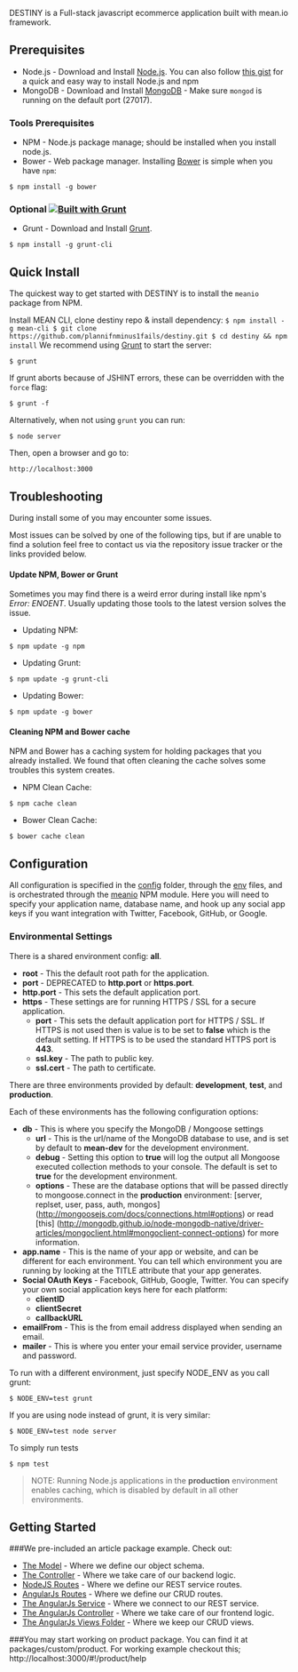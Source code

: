 
DESTINY is a Full-stack javascript ecommerce application built with mean.io framework.

## Prerequisites
* Node.js - Download and Install [Node.js](http://www.nodejs.org/download/). You can also follow [this gist](https://gist.github.com/isaacs/579814) for a quick and easy way to install Node.js and npm
* MongoDB - Download and Install [MongoDB](http://docs.mongodb.org/manual/installation/) - Make sure `mongod` is running on the default port (27017).

### Tools Prerequisites
* NPM - Node.js package manage; should be installed when you install node.js.
* Bower - Web package manager. Installing [Bower](http://bower.io/) is simple when you have `npm`:

```
$ npm install -g bower
```

### Optional [![Built with Grunt](https://cdn.gruntjs.com/builtwith.png)](http://gruntjs.com/)
* Grunt - Download and Install [Grunt](http://gruntjs.com).
```
$ npm install -g grunt-cli
```

## Quick Install
  The quickest way to get started with DESTINY is to install the `meanio` package from NPM.

  Install MEAN CLI, clone destiny repo & install dependency:
    ```
    $ npm install -g mean-cli
    $ git clone https://github.com/plannifnminus1fails/destiny.git
    $ cd destiny && npm install
    ```
  We recommend using [Grunt](https://github.com/gruntjs/grunt-cli) to start the server:

    $ grunt

  If grunt aborts because of JSHINT errors, these can be overridden with the `force` flag:

    $ grunt -f

  Alternatively, when not using `grunt` you can run:

    $ node server

  Then, open a browser and go to:

    http://localhost:3000


## Troubleshooting
During install some of you may encounter some issues.

Most issues can be solved by one of the following tips, but if are unable to find a solution feel free to contact us via the repository issue tracker or the links provided below.

#### Update NPM, Bower or Grunt
Sometimes you may find there is a weird error during install like npm's *Error: ENOENT*. Usually updating those tools to the latest version solves the issue.

* Updating NPM:
```
$ npm update -g npm
```

* Updating Grunt:
```
$ npm update -g grunt-cli
```

* Updating Bower:
```
$ npm update -g bower
```

#### Cleaning NPM and Bower cache
NPM and Bower has a caching system for holding packages that you already installed.
We found that often cleaning the cache solves some troubles this system creates.

* NPM Clean Cache:
```
$ npm cache clean
```

* Bower Clean Cache:
```
$ bower cache clean
```
## Configuration
All configuration is specified in the [config](/config/) folder, through the [env](config/env/) files, and is orchestrated through the [meanio](https://github.com/linnovate/mean-cli) NPM module. Here you will need to specify your application name, database name, and hook up any social app keys if you want integration with Twitter, Facebook, GitHub, or Google.

### Environmental Settings

There is a shared environment config: __all__.
* __root__ - This the default root path for the application.
* __port__ - DEPRECATED to __http.port__ or __https.port__.
* __http.port__ - This sets the default application port.
* __https__ - These settings are for running HTTPS / SSL for a secure application.
  * __port__ - This sets the default application port for HTTPS / SSL. If HTTPS is not used then is value is to be set to __false__ which is the default setting. If HTTPS is to be used the standard HTTPS port is __443__.
  * __ssl.key__ - The path to public key.
  * __ssl.cert__ - The path to certificate.

There are three environments provided by default: __development__, __test__, and __production__.

Each of these environments has the following configuration options:

* __db__ - This is where you specify the MongoDB / Mongoose settings
  * __url__ - This is the url/name of the MongoDB database to use, and is set by default to __mean-dev__ for the development environment.
  * __debug__ - Setting this option to __true__ will log the output all Mongoose executed collection methods to your
console.  The default is set to __true__ for the development environment.
  * __options__ - These are the database options that will be passed directly to mongoose.connect in the __production__ environment: [server, replset, user, pass, auth, mongos] (http://mongoosejs.com/docs/connections.html#options) or read [this] (http://mongodb.github.io/node-mongodb-native/driver-articles/mongoclient.html#mongoclient-connect-options) for more information.
* __app.name__ - This is the name of your app or website, and can be different for each environment. You can tell which environment you are running by looking at the TITLE attribute that your app generates.
* __Social OAuth Keys__ - Facebook, GitHub, Google, Twitter. You can specify your own social application keys here for each platform:
  * __clientID__
  * __clientSecret__
  * __callbackURL__
* __emailFrom__ - This is the from email address displayed when sending an email.
* __mailer__ - This is where you enter your email service provider, username and password.

To run with a different environment, just specify NODE_ENV as you call grunt:

    $ NODE_ENV=test grunt

If you are using node instead of grunt, it is very similar:

    $ NODE_ENV=test node server

To simply run tests

    $ npm test

> NOTE: Running Node.js applications in the __production__ environment enables caching, which is disabled by default in all other environments.

## Getting Started
###We pre-included an article package example. Check out:

  * [The Model](packages/articles/server/models/article.js) - Where we define our object schema.
  * [The Controller](packages/articles/server/controllers/articles.js) - Where we take care of our backend logic.
  * [NodeJS Routes](packages/articles/server/routes/articles.js) - Where we define our REST service routes.
  * [AngularJs Routes](packages/articles/public/routes/articles.js) - Where we define our CRUD routes.
  * [The AngularJs Service](packages/articles/public/services/articles.js) - Where we connect to our REST service.
  * [The AngularJs Controller](packages/articles/public/controllers/articles.js) - Where we take care of  our frontend logic.
  * [The AngularJs Views Folder](packages/articles/public/views) - Where we keep our CRUD views.

###You may start working on product package.
You can find it at packages/custom/product. For working example checkout this; http://localhost:3000/#!/product/help
